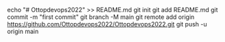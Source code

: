 echo "# Ottopdevops2022" >> README.md
git init
git add README.md
git commit -m "first commit"
git branch -M main
git remote add origin https://github.com/Ottopdevops2022/Ottopdevops2022.git
git push -u origin main
